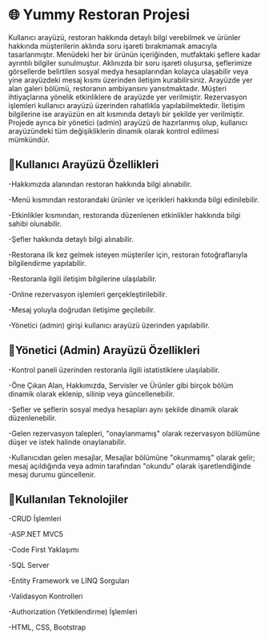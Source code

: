

# 🌐 Yummy Restoran Projesi 
Kullanıcı arayüzü, restoran hakkında detaylı bilgi verebilmek ve ürünler hakkında müşterilerin aklında soru işareti bırakmamak amacıyla tasarlanmıştır.
Menüdeki her bir ürünün içeriğinden, mutfaktaki şeflere kadar ayrıntılı bilgiler sunulmuştur. Aklınızda bir soru işareti oluşursa, şeflerimize görsellerde belirtilen sosyal medya hesaplarından kolayca ulaşabilir veya yine arayüzdeki mesaj kısmı üzerinden iletişim kurabilirsiniz.
Arayüzde yer alan galeri bölümü, restoranın ambiyansını yansıtmaktadır. Müşteri ihtiyaçlarına yönelik etkinliklere de arayüzde yer verilmiştir.
Rezervasyon işlemleri kullanıcı arayüzü üzerinden rahatlıkla yapılabilmektedir. İletişim bilgilerine ise arayüzün en alt kısmında detaylı bir şekilde yer verilmiştir.
Projede ayrıca bir yönetici (admin) arayüzü de hazırlanmış olup, kullanıcı arayüzündeki tüm değişikliklerin dinamik olarak kontrol edilmesi mümkündür.

## 🌟Kullanıcı Arayüzü Özellikleri
-Hakkımızda alanından restoran hakkında bilgi alınabilir.

-Menü kısmından restorandaki ürünler ve içerikleri hakkında bilgi edinilebilir.

-Etkinlikler kısmından, restoranda düzenlenen etkinlikler hakkında bilgi sahibi olunabilir.

-Şefler hakkında detaylı bilgi alınabilir.

-Restorana ilk kez gelmek isteyen müşteriler için, restoran fotoğraflarıyla bilgilendirme yapılabilir.

-Restoranla ilgili iletişim bilgilerine ulaşılabilir.

-Online rezervasyon işlemleri gerçekleştirilebilir.

-Mesaj yoluyla doğrudan iletişime geçilebilir.

-Yönetici (admin) girişi kullanıcı arayüzü üzerinden yapılabilir.

## 🌟Yönetici (Admin) Arayüzü Özellikleri
-Kontrol paneli üzerinden restoranla ilgili istatistiklere ulaşılabilir.

-Öne Çıkan Alan, Hakkımızda, Servisler ve Ürünler gibi birçok bölüm dinamik olarak eklenip, silinip veya güncellenebilir.

-Şefler ve şeflerin sosyal medya hesapları aynı şekilde dinamik olarak düzenlenebilir.

-Gelen rezervasyon talepleri, "onaylanmamış" olarak rezervasyon bölümüne düşer ve istek halinde onaylanabilir.

-Kullanıcıdan gelen mesajlar, Mesajlar bölümüne "okunmamış" olarak gelir; mesaj açıldığında veya admin tarafından "okundu" olarak işaretlendiğinde mesaj durumu güncellenir.

## 🌟Kullanılan Teknolojiler
-CRUD İşlemleri

-ASP.NET MVC5

-Code First Yaklaşımı

-SQL Server

-Entity Framework ve LINQ Sorguları

-Validasyon Kontrolleri

-Authorization (Yetkilendirme) İşlemleri

-HTML, CSS, Bootstrap
